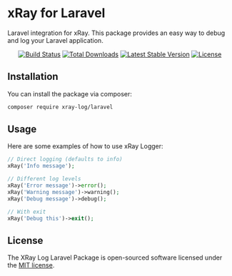 # xRay for Laravel

Laravel integration for xRay. This package provides an easy way to debug and log your Laravel application.

<p align="center">
<a href="https://github.com/XRay-Log/laravel/actions"><img src="https://github.com/XRay-Log/laravel/workflows/tests/badge.svg" alt="Build Status"></a>
<a href="https://packagist.org/packages/xray-log/laravel"><img src="https://img.shields.io/packagist/dt/xray-log/laravel" alt="Total Downloads"></a>
<a href="https://packagist.org/packages/xray-log/laravel"><img src="https://img.shields.io/packagist/v/xray-log/laravel" alt="Latest Stable Version"></a>
<a href="https://packagist.org/packages/xray-log/laravel"><img src="https://img.shields.io/packagist/l/xray-log/laravel" alt="License"></a>
</p>

## Installation

You can install the package via composer:

```bash
composer require xray-log/laravel
```

## Usage

Here are some examples of how to use xRay Logger:

```php
// Direct logging (defaults to info)
xRay('Info message');

// Different log levels
xRay('Error message')->error();
xRay('Warning message')->warning();
xRay('Debug message')->debug();

// With exit
xRay('Debug this')->exit();
```

## License

The XRay Log Laravel Package is open-sourced software licensed under the [MIT license](https://opensource.org/licenses/MIT).

